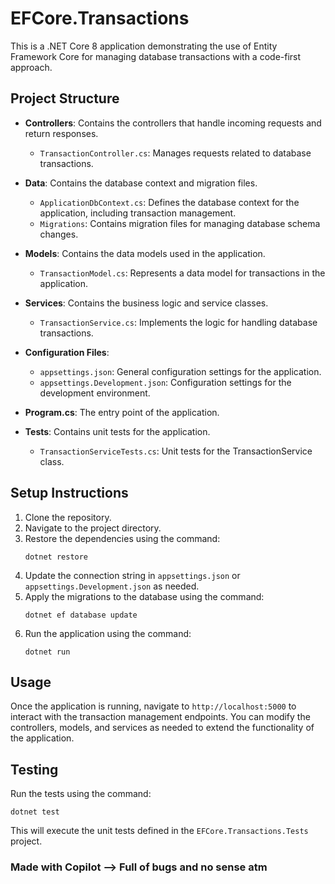 # EFCore.Transactions

This is a .NET Core 8 application demonstrating the use of Entity Framework Core for managing database transactions with a code-first approach.

## Project Structure

- **Controllers**: Contains the controllers that handle incoming requests and return responses.
  - `TransactionController.cs`: Manages requests related to database transactions.

- **Data**: Contains the database context and migration files.
  - `ApplicationDbContext.cs`: Defines the database context for the application, including transaction management.
  - `Migrations`: Contains migration files for managing database schema changes.

- **Models**: Contains the data models used in the application.
  - `TransactionModel.cs`: Represents a data model for transactions in the application.

- **Services**: Contains the business logic and service classes.
  - `TransactionService.cs`: Implements the logic for handling database transactions.

- **Configuration Files**: 
  - `appsettings.json`: General configuration settings for the application.
  - `appsettings.Development.json`: Configuration settings for the development environment.

- **Program.cs**: The entry point of the application.

- **Tests**: Contains unit tests for the application.
  - `TransactionServiceTests.cs`: Unit tests for the TransactionService class.

## Setup Instructions

1. Clone the repository.
2. Navigate to the project directory.
3. Restore the dependencies using the command:
   ```
   dotnet restore
   ```
4. Update the connection string in `appsettings.json` or `appsettings.Development.json` as needed.
5. Apply the migrations to the database using the command:
   ```
   dotnet ef database update
   ```
6. Run the application using the command:
   ```
   dotnet run
   ```

## Usage

Once the application is running, navigate to `http://localhost:5000` to interact with the transaction management endpoints. You can modify the controllers, models, and services as needed to extend the functionality of the application.

## Testing

Run the tests using the command:
```
dotnet test
```

This will execute the unit tests defined in the `EFCore.Transactions.Tests` project.


### Made with Copilot --> Full of bugs and no sense atm
